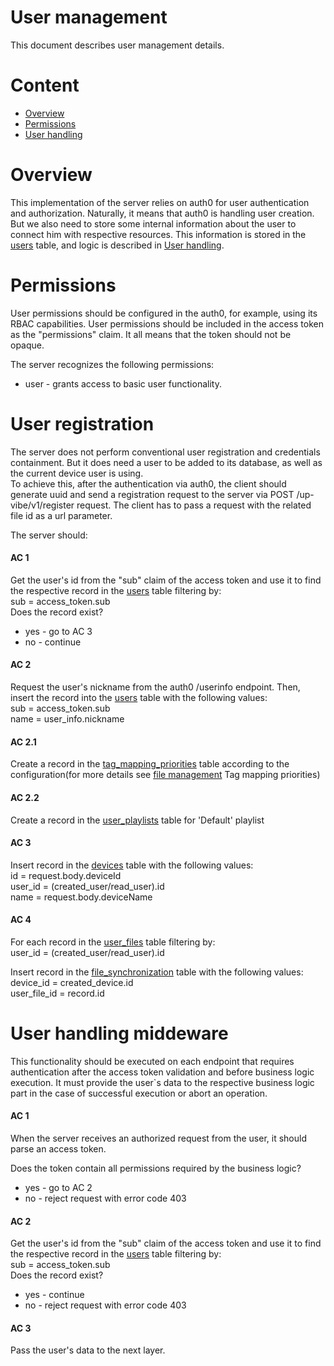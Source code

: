 # User management

This document describes user management details.

# Content

- [Overview](#overview)
- [Permissions](#permissions)
- [User handling](#user-handling)

# Overview

This implementation of the server relies on auth0 for user authentication and authorization. Naturally, it means that auth0 is handling user creation. But we also need to store some internal information about the user to connect him with respective resources. This information is stored in the [users](../../database/users/users.md) table, and logic is described in [User handling](#user-handling).

# Permissions

User permissions should be configured in the auth0, for example, using its RBAC capabilities. User permissions should be included in the access token as the "permissions" claim. It all means that the token should not be opaque.

The server recognizes the following permissions:
- user - grants access to basic user functionality.

# User registration

The server does not perform conventional user registration and credentials containment. But it does need a user to be added to its database, as well as the current device user is using.  
To achieve this, after the authentication via auth0, the client should generate uuid and send a registration request to the server via POST /up-vibe/v1/register request. The client has to pass a request with the related file id as a url parameter.

The server should:

#### AC 1

Get the user's id from the "sub" claim of the access token and use it to find the respective record in the [users](../../database/users/users.md) table filtering by:  
sub = access_token.sub  
Does the record exist?
- yes - go to AC 3
- no - continue

#### AC 2

Request the user's nickname from the auth0 /userinfo endpoint. Then, insert the record into the [users](../../database/users/users.md) table with the following values:  
sub = access_token.sub  
name = user_info.nickname  

#### AC 2.1

Create a record in the [tag_mapping_priorities](../../database/tags/tag_mapping_priorities.md) table according to the configuration(for more details see [file management](../../file_management.md) Tag mapping priorities)  

#### AC 2.2

Create a record in the [user_playlists](../../database/files/user_playlists.md) table for 'Default' playlist  

#### AC 3

Insert record in the [devices](../../database/users/devices.md) table with the following values:  
id = request.body.deviceId  
user_id = (created_user/read_user).id  
name = request.body.deviceName  

#### AC 4

For each record in the [user_files](../../database/files/user_files.md) table filtering by:  
user_id = (created_user/read_user).id  

Insert record in the [file_synchronization](../../database/files/file_synchronization.md) table with the following values:  
device_id = created_device.id  
user_file_id = record.id  

# User handling middeware

This functionality should be executed on each endpoint that requires authentication after the access token validation and before business logic execution. It must provide the user`s data to the respective business logic part in the case of successful execution or abort an operation. 

#### AC 1

When the server receives an authorized request from the user, it should parse an access token.

Does the token contain all permissions required by the business logic?
- yes - go to AC 2
- no - reject request with error code 403

#### AC 2

Get the user's id from the "sub" claim of the access token and use it to find the respective record in the [users](../../database/users/users.md) table filtering by:  
sub = access_token.sub  
Does the record exist?
- yes - continue
- no - reject request with error code 403

#### AC 3

Pass the user's data to the next layer.
